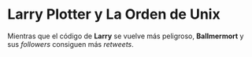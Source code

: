 # Larry Plotter y La Orden de Unix

Mientras que el código de **Larry** se vuelve más peligroso, 
**Ballmermort** y sus *followers* consiguen más *retweets*.

